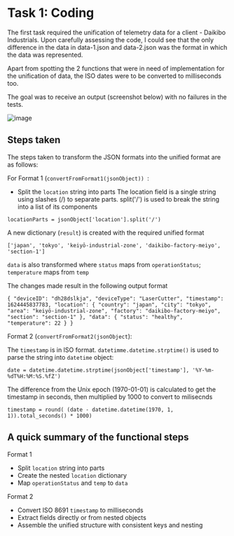 # Task 1: Coding 

The first task required the unification of telemetry data for a client - Daikibo Industrials. Upon carefully assessing the code, I could see that the only difference in the data in data-1.json and data-2.json was the format in which the data was represented. 

Apart from spotting the 2 functions that were in need of implementation for the unification of data, the ISO dates were to be converted to milliseconds too.

The goal was to receive an output (screenshot below) with no failures in the tests.

![image](https://github.com/user-attachments/assets/d4147e78-9543-4237-aa3c-68f6f457da5c)

## Steps taken

The steps taken to transform the JSON formats into the unified format are as follows:

For Format 1 (``convertFromFormat1(jsonObject)) ``:
- Split the ``location`` string into parts
The location field is a single string using slashes (/) to separate parts.
split('/') is used to break the string into a list of its components

``locationParts = jsonObject['location'].split('/')``

A new dictionary (``result``) is created with the required unified format

``['japan', 'tokyo', 'keiyō-industrial-zone', 'daikibo-factory-meiyo', 'section-1'] ``

``data`` is also transformed where ``status`` maps from ``operationStatus``; ``temperature`` maps from ``temp`` 

The changes made result in the following output format

``{
    "deviceID": "dh28dslkja",
    "deviceType": "LaserCutter",
    "timestamp": 1624445837783,
    "location": {
        "country": "japan",
        "city": "tokyo",
        "area": "keiyō-industrial-zone",
        "factory": "daikibo-factory-meiyo",
        "section": "section-1"
    },
    "data": {
        "status": "healthy",
        "temperature": 22
    }
}``

Format 2 (``convertFromFormat2(jsonObject``):

The ``timestamp`` is in ISO format. ``datetimme.datetime.strptime()`` is used to parse the string into ``datetime`` object:

``date = datetime.datetime.strptime(jsonObject['timestamp'], '%Y-%m-%dT%H:%M:%S.%fZ')``

The difference from the Unix epoch (1970-01-01) is calculated to get the timestamp in seconds, then multiplied by 1000 to convert to milisecnds

``timestamp = round(
        (date - datetime.datetime(1970, 1, 1)).total_seconds() * 1000)``

## A quick summary of the functional steps

Format 1
- Split ``location`` string into parts
- Create the nested ``location`` dictionary
- Map ``operationStatus`` and ``temp`` to ``data``

Format 2 
- Convert ISO 8691 ``timestamp`` to milliseconds
- Extract fields directly or from nested objects
- Assemble the unified structure with consistent keys and nesting





